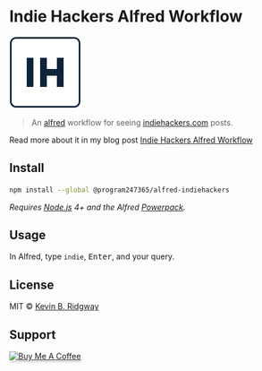 # Indie Hackers Alfred Workflow

![Indie Hackers Alfred Workflow](https://raw.githubusercontent.com/program247365/alfred-indiehackers/master/icon.png)

> An [alfred](https://www.alfredapp.com/) workflow for seeing [indiehackers.com](https://www.indiehackers.com/) posts.

Read more about it in my blog post [Indie Hackers Alfred Workflow](https://kevinridgway.com/indie-hackers-alfred-workflow/)

## Install

```bash
npm install --global @program247365/alfred-indiehackers
```

*Requires [Node.js](https://nodejs.org) 4+ and the Alfred [Powerpack](https://www.alfredapp.com/powerpack/).*

## Usage

In Alfred, type `indie`, <kbd>Enter</kbd>, and your query.

## License

MIT © [Kevin B. Ridgway](http://kevinridgway.com)

## Support

<a href="https://www.buymeacoffee.com/program247365" target="_blank"><img src="https://www.buymeacoffee.com/assets/img/custom_images/orange_img.png" alt="Buy Me A Coffee" style="height: 41px !important;width: 174px !important;box-shadow: 0px 3px 2px 0px rgba(190, 190, 190, 0.5) !important;-webkit-box-shadow: 0px 3px 2px 0px rgba(190, 190, 190, 0.5) !important;" ></a>
